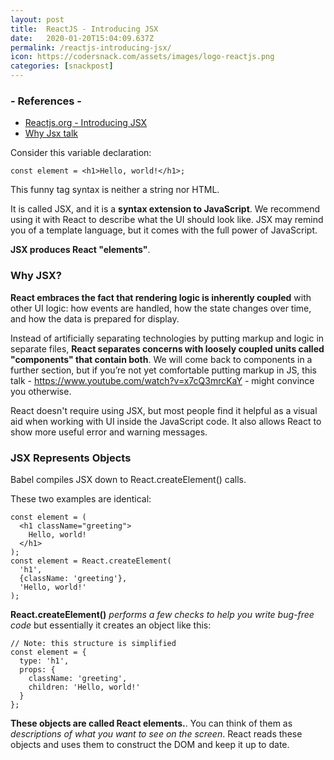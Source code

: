```yaml
---
layout: post
title:  ReactJS - Introducing JSX
date:   2020-01-20T15:04:09.637Z
permalink: /reactjs-introducing-jsx/
icon: https://codersnack.com/assets/images/logo-reactjs.png
categories: [snackpost]
---
```


### - References -

- [Reactjs.org - Introducing JSX](https://reactjs.org/docs/introducing-jsx.html)
- [Why Jsx talk](https://www.youtube.com/watch?v=x7cQ3mrcKaY)

Consider this variable declaration:

```
const element = <h1>Hello, world!</h1>;
```

This funny tag syntax is neither a string nor HTML.

It is called JSX, and it is a **syntax extension to JavaScript**. We recommend using it with React to describe what the UI should look like. JSX may remind you of a template language, but it comes with the full power of JavaScript.

**JSX produces React "elements"**.


### Why JSX?

**React embraces the fact that rendering logic is inherently coupled** with other UI logic: how events are handled, how the state changes over time, and how the data is prepared for display.

Instead of artificially separating technologies by putting markup and logic in separate files, **React separates concerns with loosely coupled units called "components" that contain both**. We will come back to components in a further section, but if you’re not yet comfortable putting markup in JS, this talk - https://www.youtube.com/watch?v=x7cQ3mrcKaY -  might convince you otherwise.

React doesn't require using JSX, but most people find it helpful as a visual aid when working with UI inside the JavaScript code. It also allows React to show more useful error and warning messages.

### JSX Represents Objects
Babel compiles JSX down to React.createElement() calls.

These two examples are identical:
```
const element = (
  <h1 className="greeting">
    Hello, world!
  </h1>
);
const element = React.createElement(
  'h1',
  {className: 'greeting'},
  'Hello, world!'
);

```
**React.createElement()** *performs a few checks to help you write bug-free code* but essentially it creates an object like this:

```
// Note: this structure is simplified
const element = {
  type: 'h1',
  props: {
    className: 'greeting',
    children: 'Hello, world!'
  }
};
```

**These objects are called React elements.**. You can think of them as *descriptions of what you want to see on the screen*. React reads these objects and uses them to construct the DOM and keep it up to date.
